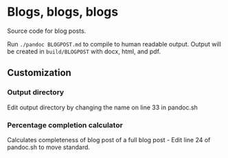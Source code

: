 # Blogs, blogs, blogs

Source code for blog posts.

Run `./pandoc BLOGPOST.md` to compile to human readable output.  Output will be created in `build/BLOGPOST` with docx, html, and pdf.

## Customization

### Output directory
Edit output directory by changing the name on line 33 in pandoc.sh

### Percentage completion calculator
Calculates completeness of blog post of a full blog post - Edit line 24 of pandoc.sh to move standard.
